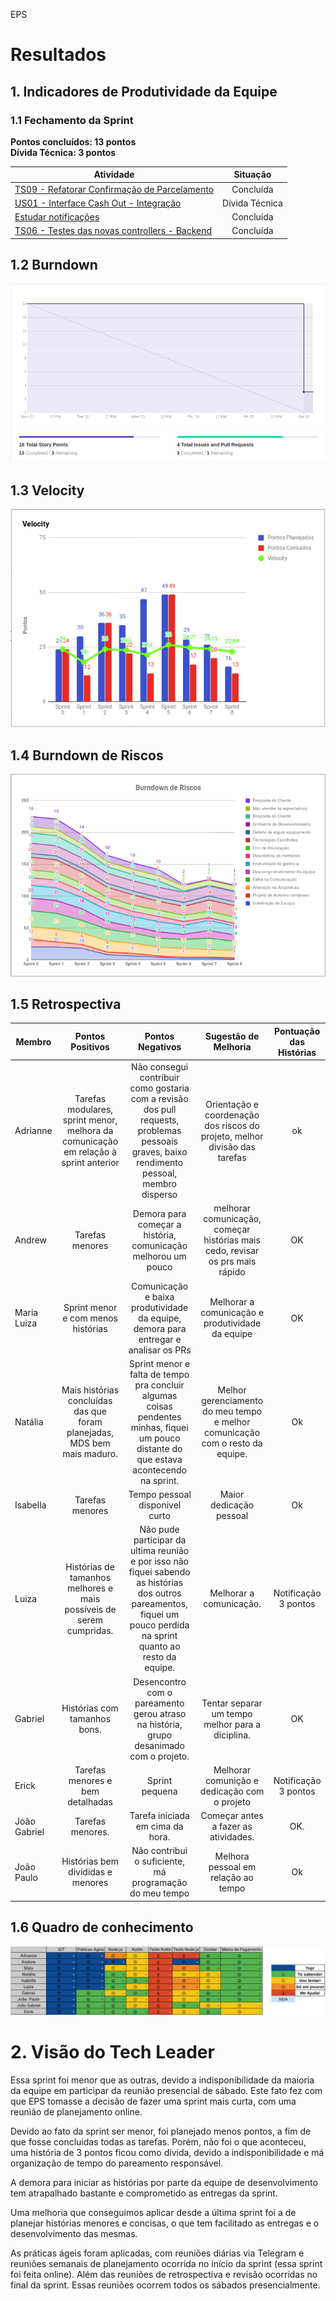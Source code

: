 EPS

# Resultados 

## 1. Indicadores de Produtividade da Equipe

### 1.1 Fechamento da Sprint 

**Pontos concluídos: 13 pontos**
<br/>
**Dívida Técnica: 3 pontos**

| Atividade | Situação |
| --------  | :----:   |
|[TS09 - Refatorar Confirmação de Parcelamento](https://github.com/fga-eps-mds/2019.2-over26/issues/114) | Concluída | 
|[US01 - Interface Cash Out - Integração](https://github.com/fga-eps-mds/2019.2-over26/issues/112) | Dívida Técnica |
| [Estudar notificações](https://github.com/fga-eps-mds/2019.2-Over26/issues/123)|Concluída |
| [TS06 - Testes das novas controllers - Backend](https://github.com/fga-eps-mds/2019.2-Over26/issues/99)| Concluída|



## 1.2 Burndown
![](../../images/metrics_agile/burndown_sprint8.png)

## 1.3 Velocity 
![](../../images/metrics_agile/velocity_sprint8.png)

## 1.4 Burndown de Riscos 
![](../../images/metrics_agile/burndown_riscos_sprint8.png)

## 1.5 Retrospectiva 
| Membro | Pontos Positivos | Pontos Negativos | Sugestão de Melhoria | Pontuação das Histórias |
| --------  | :----:   | :----:   | :----:   | :----:   |
| Adrianne | Tarefas modulares, sprint menor, melhora da comunicação em relação à sprint anterior | Não consegui contribuir como gostaria com a revisão dos pull requests, problemas pessoais graves, baixo rendimento pessoal, membro disperso | Orientação e coordenação dos riscos do projeto, melhor divisão das tarefas | ok | |
| Andrew | Tarefas menores | Demora para começar a história, comunicação melhorou um pouco | melhorar comunicação, começar histórias mais cedo, revisar os prs mais rápido | OK |
| Maria Luiza | Sprint menor e com menos histórias | Comunicação e baixa produtividade da equipe, demora para entregar e analisar os PRs | Melhorar a comunicação e produtividade da equipe | OK |
| Natália | Mais histórias concluídas das que foram planejadas, MDS bem mais maduro. | Sprint menor e falta de tempo pra concluir algumas coisas pendentes minhas, fiquei um pouco distante do que estava acontecendo na sprint. | Melhor gerenciamento do meu tempo e melhor comunicação com o resto da equipe. | Ok |
| Isabella | Tarefas menores| Tempo pessoal disponivel curto | Maior dedicação pessoal | Ok |
| Luiza |Histórias de tamanhos melhores e mais possíveis de serem cumpridas. | Não pude participar da ultima reunião e por isso não fiquei sabendo as histórias dos outros pareamentos, fiquei um pouco perdida na sprint quanto ao resto da equipe. | Melhorar a comunicação. | Notificação 3 pontos |
| Gabriel | Histórias com tamanhos bons. | Desencontro com o pareamento gerou atraso na história, grupo desanimado com o projeto. | Tentar separar um tempo melhor para a diciplina. | OK | |
| Erick | Tarefas menores e bem detalhadas | Sprint pequena | Melhorar comunição e dedicação com o projeto | Notificação 3 pontos |
| João Gabriel |Tarefas menores.| Tarefa iniciada em cima da hora. | Começar antes a fazer as atividades. | OK.|
| João Paulo | Histórias bem divididas e menores |  Não contribui o suficiente, má programação do meu tempo | Melhora pessoal em relação ao tempo | Ok |



## 1.6 Quadro de conhecimento
![](../../images/metrics_agile/quadro_conhecimento_sprint8.png)


# 2. Visão do Tech Leader
Essa sprint foi menor que as outras, devido a indisponibilidade da maioria da equipe em participar da reunião presencial de sábado. Este fato fez com que EPS tomasse a decisão de fazer uma sprint mais curta, com uma reunião de planejamento online. 

Devido ao fato da sprint ser menor, foi planejado menos pontos, a fim de que fosse concluídas todas as tarefas. Porém, não foi o que aconteceu, uma história de 3 pontos ficou como dívida, devido a indisponibilidade e má organização de tempo do pareamento responsável.

A demora para iniciar as histórias por parte da equipe de desenvolvimento tem atrapalhado bastante e comprometido as entregas da sprint. 

Uma melhoria que conseguimos aplicar desde a última sprint foi a de planejar histórias menores e concisas, o que tem facilitado as entregas e o desenvolvimento das mesmas. 

As práticas ágeis foram aplicadas, com reuniões diárias via Telegram e reuniões semanais de planejamento ocorrida no início da sprint (essa sprint foi feita online). Além das reuniões de retrospectiva e revisão ocorridas no final da sprint. Essas reuniões ocorrem todos os sábados presencialmente.
